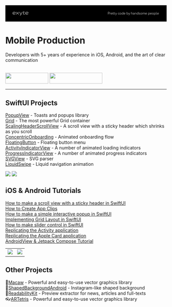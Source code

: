 <img src="https://raw.githubusercontent.com/exyte/media/master/common/header.png">
<p><h1 align="left">Mobile Production</h1></p>
Developers with 5+ years of experience in iOS, Android, and the art of clear communication

</br><a href="https://exyte.com/contacts"><img src="https://i.imgur.com/vGjsQPt.png" width="134" height="34"></a> <a href="https://twitter.com/exyteHQ"><img src="https://i.imgur.com/DngwSn1.png" width="165" height="34"></a>

___

## SwiftUI Projects

[PopupView](https://github.com/exyte/PopupView) - Toasts and popups library    
[Grid](https://github.com/exyte/Grid) - The most powerful Grid container   
[ScalingHeaderScrollView](https://github.com/exyte/ScalingHeaderScrollView) - A scroll view with a sticky header which shrinks as you scroll   
[ConcentricOnboarding](https://github.com/exyte/ConcentricOnboarding) - Animated onboarding flow   
[FloatingButton](https://github.com/exyte/FloatingButton) - Floating button menu    
[ActivityIndicatorView](https://github.com/exyte/ActivityIndicatorView) - A number of animated loading indicators    
[ProgressIndicatorView](https://github.com/exyte/ProgressIndicatorView) - A number of animated progress indicators    
[SVGView](https://github.com/exyte/SVGView) - SVG parser   
[LiquidSwipe](https://github.com/exyte/LiquidSwipe) - Liquid navigation animation   

<img src="https://raw.githubusercontent.com/exyte/ConcentricOnboarding/master/demo.gif" width="400" /> <img src="https://raw.githubusercontent.com/exyte/media/master/LiquidSwipe/demo.gif" width="400" />

## iOS & Android Tutorials

[How to make a scroll view with a sticky header in SwiftUI](https://exyte.com/blog/swiftui-tutorial-scaling-header)   
[How to Create App Clips](https://exyte.com/blog/how-to-create-app-clips)   
[How to make a simple interactive popup in SwiftUI](https://exyte.com/blog/swiftui-tutorial-popupview-library)   
[Implementing Grid Layout in SwiftUI](https://exyte.com/blog/implementing-grid-layout-in-swiftui)   
[How to make slider control in SwiftUI](https://exyte.com/blog/swiftui-tutorial-slider-control)   
[Replicating the Activity application](https://exyte.com/blog/swiftui-tutorial-replicating-activity-application)   
[Replicating the Apple Card application](https://exyte.com/blog/replicating-apple-card-application-using-swiftui)   
[AndroidView & Jetpack Compose Tutorial](https://exyte.com/blog/androidview-jetpack-compose-tutorial)   

<table>
        <tr>
            <td>
               <img src="https://raw.githubusercontent.com/exyte/ARTetris/master/demo.gif" width="300" />
            </td>
            <td>
               <img src="https://raw.githubusercontent.com/exyte/Macaw/master/demo.gif" width="300" />
            </td>
        </tr>
</table>

## Other Projects

📱[Macaw](https://github.com/exyte/Macaw) - Powerful and easy-to-use vector graphics library   
👾[ShapedBackgroundAndroid](https://github.com/exyte/ShapedBackgroundAndroid) - Instagram-like shaped background   
📱[ReadabilityKit](https://github.com/exyte/ReadabilityKit) - Preview extractor for news, articles and full-texts   
👓[ARTetris](https://github.com/exyte/Macaw) - Powerful and easy-to-use vector graphics library   


